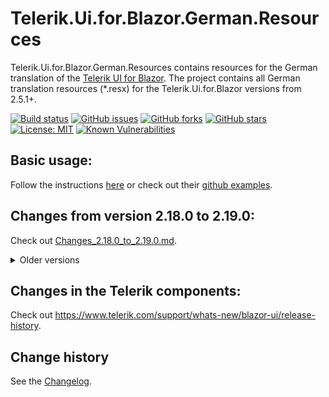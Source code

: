 Telerik.Ui.for.Blazor.German.Resources
====================================

Telerik.Ui.for.Blazor.German.Resources contains resources for the German translation of the [Telerik UI for Blazor](https://www.telerik.com/blazor-ui).
The project contains all German translation resources (*.resx) for the Telerik.Ui.for.Blazor versions from 2.5.1+.

[![Build status](https://ci.appveyor.com/api/projects/status/lyes7vi036717pm9?svg=true)](https://ci.appveyor.com/project/SeppPenner/telerik-ui-for-blazor-german-resources)
[![GitHub issues](https://img.shields.io/github/issues/SeppPenner/Telerik.Ui.for.Blazor.German.Resources.svg)](https://github.com/SeppPenner/Telerik.Ui.for.Blazor.German.Resources/issues)
[![GitHub forks](https://img.shields.io/github/forks/SeppPenner/Telerik.Ui.for.Blazor.German.Resources.svg)](https://github.com/SeppPenner/Telerik.Ui.for.Blazor.German.Resources/network)
[![GitHub stars](https://img.shields.io/github/stars/SeppPenner/Telerik.Ui.for.Blazor.German.Resources.svg)](https://github.com/SeppPenner/Telerik.Ui.for.Blazor.German.Resources/stargazers)
[![License: MIT](https://img.shields.io/badge/License-MIT-blue.svg)](https://raw.githubusercontent.com/SeppPenner/Telerik.Ui.for.Blazor.German.Resources/master/License.txt)
[![Known Vulnerabilities](https://snyk.io/test/github/SeppPenner/Telerik.Ui.for.Blazor.German.Resources/badge.svg)](https://snyk.io/test/github/SeppPenner/Telerik.Ui.for.Blazor.German.Resources)

## Basic usage:
Follow the instructions [here](https://docs.telerik.com/blazor-ui/globalization/localization) or check out their [github examples](https://github.com/telerik/blazor-ui/tree/master/common/localization/).

## Changes from version 2.18.0 to 2.19.0:
Check out [Changes_2.18.0_to_2.19.0.md](https://github.com/SeppPenner/Telerik.Ui.for.Blazor.German.Resources/blob/master/Changes_2.18.0_to_2.19.0.md).

<details>
<summary>Older versions</summary>
<br>

## Changes from version 2.17.0 to 2.18.0:
Check out [Changes_2.17.0_to_2.18.0.md](https://github.com/SeppPenner/Telerik.Ui.for.Blazor.German.Resources/blob/master/Changes_2.17.0_to_2.18.0.md).

## Changes from version 2.16.0 to 2.17.0:
Check out [Changes_2.16.0_to_2.17.0.md](https://github.com/SeppPenner/Telerik.Ui.for.Blazor.German.Resources/blob/master/Changes_2.16.0_to_2.17.0.md).

## Changes from version 2.15.0 to 2.16.0:
Check out [Changes_2.15.0_to_2.16.0.md](https://github.com/SeppPenner/Telerik.Ui.for.Blazor.German.Resources/blob/master/Changes_2.15.0_to_2.16.0.md).

## Changes from version 2.14.1 to 2.15.0:
Check out [Changes_2.14.1_to_2.15.0.md](https://github.com/SeppPenner/Telerik.Ui.for.Blazor.German.Resources/blob/master/Changes_2.14.1_to_2.15.0.md).

## Changes from version 2.14.0 to 2.14.1:
Check out [Changes_2.14.0_to_2.14.1.md](https://github.com/SeppPenner/Telerik.Ui.for.Blazor.German.Resources/blob/master/Changes_2.14.0_to_2.14.1.md).

## Changes from version 2.13.0 to 2.14.0:
Check out [Changes_2.13.0_to_2.14.0.md](https://github.com/SeppPenner/Telerik.Ui.for.Blazor.German.Resources/blob/master/Changes_2.13.0_to_2.14.0.md).

## Changes from version 2.12.0 to 2.13.0:
Check out [Changes_2.12.0_to_2.13.0.md](https://github.com/SeppPenner/Telerik.Ui.for.Blazor.German.Resources/blob/master/Changes_2.12.0_to_2.13.0.md).

## Changes from version 2.11.0 to 2.12.0:
Check out [Changes_2.11.0_to_2.12.0.md](https://github.com/SeppPenner/Telerik.Ui.for.Blazor.German.Resources/blob/master/Changes_2.11.0_to_2.12.0.md).

## Changes from version 2.10.0 to 2.11.0:
Check out [Changes_2.10.0_to_2.11.0.md](https://github.com/SeppPenner/Telerik.Ui.for.Blazor.German.Resources/blob/master/Changes_2.10.0_to_2.11.0.md).

## Changes from version 2.9.0 to 2.10.0:
Check out [Changes_2.9.0_to_2.10.0.md](https://github.com/SeppPenner/Telerik.Ui.for.Blazor.German.Resources/blob/master/Changes_2.9.0_to_2.10.0.md).

## Changes from version 2.8.0 to 2.9.0:
Check out [Changes_2.8.0_to_2.9.0.md](https://github.com/SeppPenner/Telerik.Ui.for.Blazor.German.Resources/blob/master/Changes_2.8.0_to_2.9.0.md).

## Changes from version 2.7.1 to 2.8.0:
Check out [Changes_2.7.1_to_2.8.0.md](https://github.com/SeppPenner/Telerik.Ui.for.Blazor.German.Resources/blob/master/Changes_2.7.1_to_2.8.0.md).

## Changes from version 2.7.0 to 2.7.1:
Check out [Changes_2.7.0_to_2.7.1.md](https://github.com/SeppPenner/Telerik.Ui.for.Blazor.German.Resources/blob/master/Changes_2.7.0_to_2.7.1.md).

## Changes from version 2.6.1 to 2.7.0:
Check out [Changes_2.6.1_to_2.7.0.md](https://github.com/SeppPenner/Telerik.Ui.for.Blazor.German.Resources/blob/master/Changes_2.6.1_to_2.7.0.md).

## Changes from version 2.6.0 to 2.6.1:
Check out [Changes_2.6.0_to_2.6.1.md](https://github.com/SeppPenner/Telerik.Ui.for.Blazor.German.Resources/blob/master/Changes_2.6.0_to_2.6.1.md).

## Changes from version 2.5.1 to 2.6.0:
Check out [Changes_2.5.1_to_2.6.0.md](https://github.com/SeppPenner/Telerik.Ui.for.Blazor.German.Resources/blob/master/Changes_2.5.1_to_2.6.0.md).
</details>

## Changes in the Telerik components:
Check out https://www.telerik.com/support/whats-new/blazor-ui/release-history.

Change history
--------------

See the [Changelog](https://github.com/SeppPenner/Telerik.Ui.for.Blazor.German.Resources/blob/master/Changelog.md).
